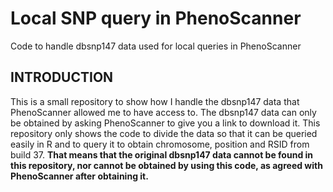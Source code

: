 # Local SNP query in PhenoScanner
Code to handle dbsnp147 data used for local queries in PhenoScanner

## INTRODUCTION

This is a small repository to show how I handle the dbsnp147 data that PhenoScanner allowed me to have access to. The dbsnp147 data can only be obtained by asking PhenoScanner to give you a link to download it. This repository only shows the code to divide the data so that it can be queried easily in R and to query it to obtain chromosome, position and RSID from build 37. **That means that the original dbsnp147 data cannot be found in this repository, nor cannot be obtained by using this code, as agreed with PhenoScanner after obtaining it.**


